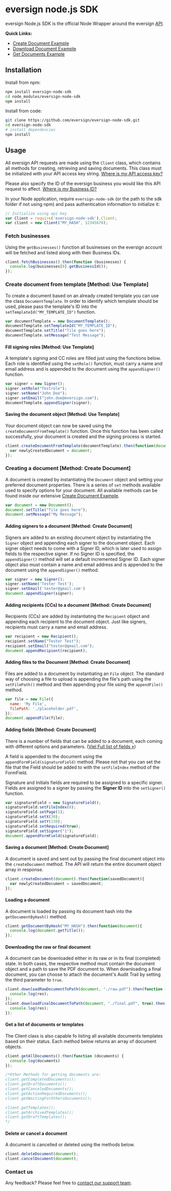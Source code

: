 # eversign node.js SDK #

eversign Node.js SDK is the official Node Wrapper around the eversign [API](https://eversign.com/api/documentation).

**Quick Links:**
  - [Create Document Example](/examples/create_document.js)
  - [Download Document Example](/examples/download_document.js)
  - [Get Documents Example](/examples/get_documents.js)

## Installation

Install from npm:
````sh
npm install eversign-node-sdk
cd node_modules/eversign-node-sdk
npm install
````

Install from code:
````sh
git clone https://github.com/eversign/eversign-node-sdk.git
cd eversign-node-sdk
# install dependencies
npm install
````

## Usage

All eversign API requests are made using the `Client` class, which contains all methods for creating, retrieving and saving documents. This class must be initialized with your API access key string. [Where is my API access key?](https://eversign.com/api/documentation/intro#api-access-key)

Please also specify the ID of the eversign business you would like this API request to affect. [Where is my Business ID?](https://eversign.com/api/documentation/intro#business-selection)

In your Node application, require `eversign-node-sdk` (or the path to the sdk folder if not using npm) and pass authentication information to initialize it:

````javascript
// Initialize using api key
var Client = require('eversign-node-sdk').Client;
var client = new Client("MY_HASH", 12345678);
````

### Fetch businesses
Using the `getBusinesses()` function all businesses on the eversign account will be fetched and listed along with their Business IDs.

````javascript
client.fetchBusinesses().then(function (businesses) {
  console.log(businesses[0].getBusinessId());
});
````

### Create document from template [Method: Use Template]
To create a document based on an already created template you can use the class `DocumentTemplate`. In order to identify which template should be used, please pass the template's ID into the `setTemplateId("MY_TEMPLATE_ID")` function.

````javascript
var documentTemplate = new DocumentTemplate();
documentTemplate.setTemplateId("MY_TEMPLATE_ID");
documentTemplate.setTitle("Tile goes here");
documentTemplate.setMessage("Test Message");
````

#### Fill signing roles [Method: Use Template]
A template's signing and CC roles are filled just using the functions below. Each role is identified using the `setRole()` function, must carry a name and email address and is appended to the document using the `appendSigner()` function.

````javascript
var signer = new Signer();
signer.setRole("Testrole");
signer.setName("John Doe");
signer.setEmail("john.doe@eversign.com");
documentTemplate.appendSigner(signer);
````

#### Saving the document object [Method: Use Template]
Your document object can now be saved using the `createDocumentFromTemplate()` function. Once this function has been called successfully, your document is created and the signing process is started.

````javascript
client.createDocumentFromTemplate(documentTemplate).then(function(document){
  var newlyCreatedDocument = document;
});
````

### Creating a document [Method: Create Document]
A document is created by instantiating the `Document` object and setting your preferred document properties. There is a series of `set` methods available used to specify options for your document. All available methods can be found inside our extensive [Create Document Example](/examples/create_document.js).

````javascript
var document = new Document();
document.setTitle("Tile goes here");
document.setMessage("My Message");
````

#### Adding signers to a document [Method: Create Document]
Signers are added to an existing document object by instantiating the `Signer` object and appending each signer to the document object. Each signer object needs to come with a Signer ID, which is later used to assign fields to the respective signer. If no Signer ID is specified, the `appendSigner()` method will set a default incremented Signer ID. Each signer object also must contain a name and email address and is appended to the document using the `appendSigner()` method.

````javascript
var signer = new Signer();
signer.setName('Tester Test');
signer.setEmail('tester@gmail.com')
document.appendSigner(signer);
````

#### Adding recipients (CCs) to a document [Method: Create Document]
Recipients (CCs) are added by instantiating the `Recipient` object and appending each recipient to the document object. Just like signers, recipients must carry a name and email address.

````javascript
var recipient = new Recipient();
recipient.setName("Tester Test");
recipient.setEmail("tester@gmail.com");
document.appendRecipient(recipient);
````

#### Adding files to the Document [Method: Create Document]
Files are added to a document by instantiating an `File` object. The standard way of choosing a file to upload is appending the file's path using the `setFilePath()` method and then appending your file using the `appendFile()` method.

````javascript
var file = new File({
  name: 'My File',
  filePath: './placeholder.pdf',
});
document.appendFile(file);
````

#### Adding fields [Method: Create Document]
There is a number of fields that can be added to a document, each coming with different options and parameters. ([Viel Full list of fields »](https://eversign.com/api/documentation/fields))

A field is appended to the document using the `appendFormField(signatureField)` method. Please not that you can set the file that the Field should be added to with the `setFileIndex` method of the FormField.

Signature and Initials fields are required to be assigned to a specific signer. Fields are assigned to a signer by passing the **Signer ID** into the `setSigner()` function.

````javascript
var signatureField = new SignatureField();
signatureField.setFileIndex(0);
signatureField.setPage(1);
signatureField.setX(30);
signatureField.setY(150);
signatureField.setRequired(true);
signatureField.setSigner("1");
document.appendFormField(signatureField);
````

#### Saving a document [Method: Create Document]
A document is saved and sent out by passing the final document object into the `createDocument` method. The API will return the entire document object array in response.

```javascript
client.createDocument(document).then(function(savedDocument){
  var newlyCreatedDocument = savedDocument;
});
```

#### Loading a document
A document is loaded by passing its document hash into the `getDocumentByHash()` method.

```javascript
client.getDocumentByHash("MY_HASH").then(function(document){
  console.log(document.getTitle());
});
```

#### Downloading the raw or final document
A document can be downloaded either in its raw or in its final (completed) state. In both cases, the respective method must contain the document object and a path to save the PDF document to. When downloading a final document, you can choose to attach the document's Audit Trail by setting the third parameter to `true`.

```javascript
client.downloadRawDocumentToPath(document, "./raw.pdf").then(function (res) {
  console.log(res);
});
client.downloadFinalDocumentToPath(document, "./final.pdf", true).then(function (res) {
  console.log(res);
});
```

#### Get a list of documents or templates
The Client class is also capable fo listing all available documents templates based on their status. Each method below returns an array of document objects.

```javascript
client.getAllDocuments().then(function (documents) {
  console.log(documents)
});

/*Other Methods for getting documents are:
client.getCompletedDocuments();
client.getDraftDocuments();
client.getCanceledDocuments();
client.getActionRequiredDocuments();
client.getWaitingForOthersDocuments();

client.getTemplates();
client.getArchivedTemplates();
client.getDraftTemplates();
*/
```

#### Delete or cancel a document
A document is cancelled or deleted using the methods below.

```javascript
client.deleteDocument(document);
client.cancelDocument(document);
```


### Contact us
Any feedback? Please feel free to [contact our support team](https://eversign.com/contact).
